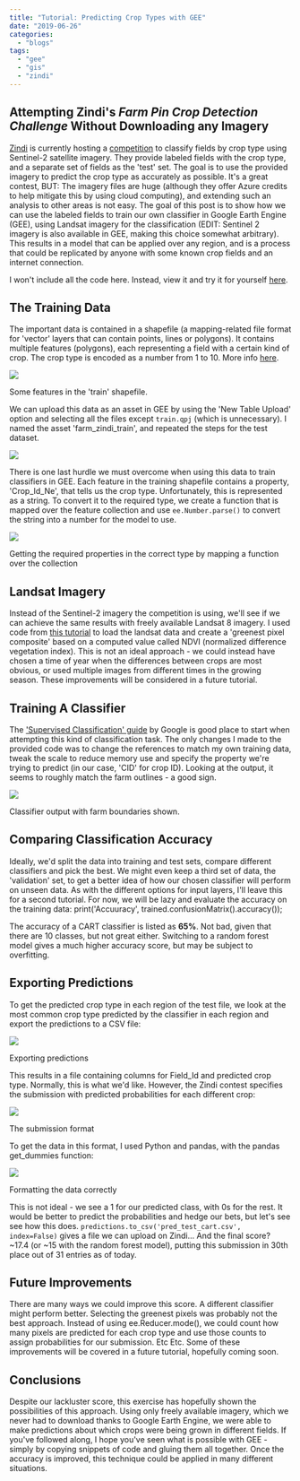 ```yaml
---
title: "Tutorial: Predicting Crop Types with GEE"
date: "2019-06-26"
categories: 
  - "blogs"
tags: 
  - "gee"
  - "gis"
  - "zindi"
---
```


## Attempting Zindi's _Farm Pin Crop Detection Challenge_ Without Downloading any Imagery

[Zindi](http://zindi.africa) is currently hosting a [competition](https://zindi.africa/competitions/farm-pin-crop-detection-challenge) to classify fields by crop type using Sentinel-2 satellite imagery. They provide labeled fields with the crop type, and a separate set of fields as the 'test' set. The goal is to use the provided imagery to predict the crop type as accurately as possible. It's a great contest, BUT: The imagery files are huge (although they offer Azure credits to help mitigate this by using cloud computing), and extending such an analysis to other areas is not easy. The goal of this post is to show how we can use the labeled fields to train our own classifier in Google Earth Engine (GEE), using Landsat imagery for the classification (EDIT: Sentinel 2 imagery is also available in GEE, making this choice somewhat arbitrary). This results in a model that can be applied over any region, and is a process that could be replicated by anyone with some known crop fields and an internet connection.

I won't include all the code here. Instead, view it and try it for yourself [here](https://code.earthengine.google.com/afa4cec9b21f3835f3a5e1feb39beb5d).

## The Training Data

The important data is contained in a shapefile (a mapping-related file format for 'vector' layers that can contain points, lines or polygons). It contains multiple features (polygons), each representing a field with a certain kind of crop. The crop type is encoded as a number from 1 to 10. More info [here](https://zindi.africa/competitions/farm-pin-crop-detection-challenge/data).

![](images/screenshot-from-2019-06-25-18-44-51.png)

Some features in the 'train' shapefile.

We can upload this data as an asset in GEE by using the 'New Table Upload' option and selecting all the files except `train.qpj` (which is unnecessary). I named the asset 'farm\_zindi\_train', and repeated the steps for the test dataset.

![](images/screenshot-from-2019-06-25-18-10-58.png)

There is one last hurdle we must overcome when using this data to train classifiers in GEE. Each feature in the training shapefile contains a property, 'Crop\_Id\_Ne', that tells us the crop type. Unfortunately, this is represented as a string. To convert it to the required type, we create a function that is mapped over the feature collection and use `ee.Number.parse()` to convert the string into a number for the model to use.

![](images/screenshot-from-2019-06-26-10-09-21.png)

Getting the required properties in the correct type by mapping a function over the collection

## Landsat Imagery

Instead of the Sentinel-2 imagery the competition is using, we'll see if we can achieve the same results with freely available Landsat 8 imagery. I used code from [this tutorial](https://developers.google.com/earth-engine/tutorial_api_06) to load the landsat data and create a 'greenest pixel composite' based on a computed value called NDVI (normalized difference vegetation index). This is not an ideal approach - we could instead have chosen a time of year when the differences between crops are most obvious, or used multiple images from different times in the growing season. These improvements will be considered in a future tutorial.

## Training A Classifier

The ['Supervised Classification' guide](https://developers.google.com/earth-engine/classification) by Google is good place to start when attempting this kind of classification task. The only changes I made to the provided code was to change the references to match my own training data, tweak the scale to reduce memory use and specify the property we're trying to predict (in our case, 'CID' for crop ID). Looking at the output, it seems to roughly match the farm outlines - a good sign.

![](images/screenshot-from-2019-06-26-10-29-47.png)

Classifier output with farm boundaries shown.

## Comparing Classification Accuracy

Ideally, we'd split the data into training and test sets, compare different classifiers and pick the best. We might even keep a third set of data, the 'validation' set, to get a better idea of how our chosen classifier will perform on unseen data. As with the different options for input layers, I'll leave this for a second tutorial. For now, we will be lazy and evaluate the accuracy on the training data: print('Accuuracy', trained.confusionMatrix().accuracy());

The accuracy of a CART classifier is listed as **65%**. Not bad, given that there are 10 classes, but not great either. Switching to a random forest model gives a much higher accuracy score, but may be subject to overfitting.

## Exporting Predictions

To get the predicted crop type in each region of the test file, we look at the most common crop type predicted by the classifier in each region and export the predictions to a CSV file:

![](images/screenshot-from-2019-06-26-10-37-39.png)

Exporting predictions

This results in a file containing columns for Field\_Id and predicted crop type. Normally, this is what we'd like. However, the Zindi contest specifies the submission with predicted probabilities for each different crop:

![](images/screenshot-from-2019-06-26-10-40-17.png)

The submission format

To get the data in this format, I used Python and pandas, with the pandas get\_dummies function:

![](images/screenshot-from-2019-06-26-10-42-31.png)

Formatting the data correctly

This is not ideal - we see a 1 for our predicted class, with 0s for the rest. It would be better to predict the probabilities and hedge our bets, but let's see see how this does. `predictions.to_csv('pred_test_cart.csv', index=False)` gives a file we can upload on Zindi... And the final score? ~17.4 (or ~15 with the random forest model), putting this submission in 30th place out of 31 entries as of today.

## Future Improvements

There are many ways we could improve this score. A different classifier might perform better. Selecting the greenest pixels was probably not the best approach. Instead of using ee.Reducer.mode(), we could count how many pixels are predicted for each crop type and use those counts to assign probabilities for our submission. Etc Etc. Some of these improvements will be covered in a future tutorial, hopefully coming soon.

## Conclusions

Despite our lackluster score, this exercise has hopefully shown the possibilities of this approach. Using only freely available imagery, which we never had to download thanks to Google Earth Engine, we were able to make predictions about which crops were being grown in different fields. If you've followed along, I hope you've seen what is possible with GEE - simply by copying snippets of code and gluing them all together. Once the accuracy is improved, this technique could be applied in many different situations.
